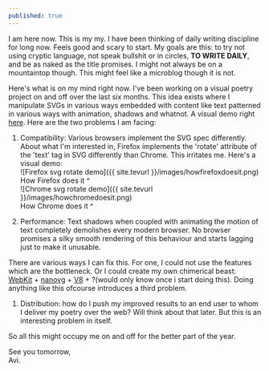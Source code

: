 ```yaml
---
published: true
---
```

I am here now. This is my my. I have been thinking of daily writing discipline for long now. Feels good and scary to start. My goals are this: to try not using cryptic language, not speak bullshit or in circles, **TO WRITE DAILY**, and be as naked as the title promises. I might not always be on a mountaintop though. This might feel like a microblog though it is not.

Here's what is on my mind right now. I've been working on a visual poetry project on and off over the last six months. This idea exists where I manipulate SVGs in various ways embedded with content like text patterned in various ways with animation, shadows and whatnot. A visual demo right [here](https://www.instagram.com/p/BiITms2H-16/). Here are the two problems I am facing:

1. Compatibility: Various browsers implement the SVG spec differently. About what I'm interested in, Firefox implements the 'rotate' attribute of the 'text' tag in SVG differently than Chrome. This irritates me. Here's a visual demo:   
![Firefox svg rotate demo]({{ site.tevurl }}/images/howfirefoxdoesit.png)  
How Firefox does it ^  
![Chrome svg rotate demo]({{ site.tevurl }}/images/howchromedoesit.png)  
How Chrome does it ^

2. Performance: Text shadows when coupled with animating the motion of text completely demolishes every modern browser. No browser promises a silky smooth rendering of this behaviour and starts lagging just to make it unusable. 

There are various ways I can fix this. For one, I could not use the features which are the bottleneck. Or I could create my own chimerical beast: [WebKit](https://webkit.org) + [nanovg](https://github.com/memononen/nanovg) + [V8](https://github.com/v8/v8) + ?(would only know once i start doing this). Doing anything like this ofcourse introduces a third problem.

1. Distribution: how do I push my improved results to an end user to whom I deliver my poetry over the web? Will think about that later. But this is an interesting problem in itself. 

So all this might occupy me on and off for the better part of the year. 

See you tomorrow,  
Avi.
